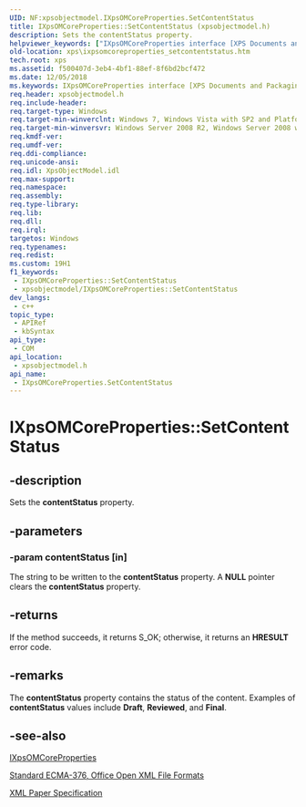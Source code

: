 ```yaml
---
UID: NF:xpsobjectmodel.IXpsOMCoreProperties.SetContentStatus
title: IXpsOMCoreProperties::SetContentStatus (xpsobjectmodel.h)
description: Sets the contentStatus property.
helpviewer_keywords: ["IXpsOMCoreProperties interface [XPS Documents and Packaging]","SetContentStatus method","IXpsOMCoreProperties.SetContentStatus","IXpsOMCoreProperties::SetContentStatus","SetContentStatus","SetContentStatus method [XPS Documents and Packaging]","SetContentStatus method [XPS Documents and Packaging]","IXpsOMCoreProperties interface","xps.ixpsomcoreproperties_setcontentstatus","xpsobjectmodel/IXpsOMCoreProperties::SetContentStatus"]
old-location: xps\ixpsomcoreproperties_setcontentstatus.htm
tech.root: xps
ms.assetid: f500407d-3eb4-4bf1-88ef-8f6bd2bcf472
ms.date: 12/05/2018
ms.keywords: IXpsOMCoreProperties interface [XPS Documents and Packaging],SetContentStatus method, IXpsOMCoreProperties.SetContentStatus, IXpsOMCoreProperties::SetContentStatus, SetContentStatus, SetContentStatus method [XPS Documents and Packaging], SetContentStatus method [XPS Documents and Packaging],IXpsOMCoreProperties interface, xps.ixpsomcoreproperties_setcontentstatus, xpsobjectmodel/IXpsOMCoreProperties::SetContentStatus
req.header: xpsobjectmodel.h
req.include-header: 
req.target-type: Windows
req.target-min-winverclnt: Windows 7, Windows Vista with SP2 and Platform Update for Windows Vista [desktop apps \| UWP apps]
req.target-min-winversvr: Windows Server 2008 R2, Windows Server 2008 with SP2 and Platform Update for Windows Server 2008 [desktop apps \| UWP apps]
req.kmdf-ver: 
req.umdf-ver: 
req.ddi-compliance: 
req.unicode-ansi: 
req.idl: XpsObjectModel.idl
req.max-support: 
req.namespace: 
req.assembly: 
req.type-library: 
req.lib: 
req.dll: 
req.irql: 
targetos: Windows
req.typenames: 
req.redist: 
ms.custom: 19H1
f1_keywords:
 - IXpsOMCoreProperties::SetContentStatus
 - xpsobjectmodel/IXpsOMCoreProperties::SetContentStatus
dev_langs:
 - c++
topic_type:
 - APIRef
 - kbSyntax
api_type:
 - COM
api_location:
 - xpsobjectmodel.h
api_name:
 - IXpsOMCoreProperties.SetContentStatus
---
```


# IXpsOMCoreProperties::SetContentStatus


## -description

Sets the <b>contentStatus</b> property.

## -parameters

### -param contentStatus [in]

The string to be written to the <b>contentStatus</b> property. A <b>NULL</b> pointer clears the <b>contentStatus</b> property.

## -returns

If the method succeeds, it returns S_OK; otherwise, it returns an <b>HRESULT</b> error code.

## -remarks

The <b>contentStatus</b> property contains the status of the content. Examples of <b>contentStatus</b> values include <b>Draft</b>, <b>Reviewed</b>, and <b>Final</b>.

## -see-also

<a href="/windows/desktop/api/xpsobjectmodel/nn-xpsobjectmodel-ixpsomcoreproperties">IXpsOMCoreProperties</a>



<a href="https://www.ecma-international.org/publications-and-standards/standards/ecma-376/">Standard ECMA-376, Office Open XML File Formats</a>



<a href="https://en.wikipedia.org/wiki/Open_XML_Paper_Specification">XML Paper Specification</a>